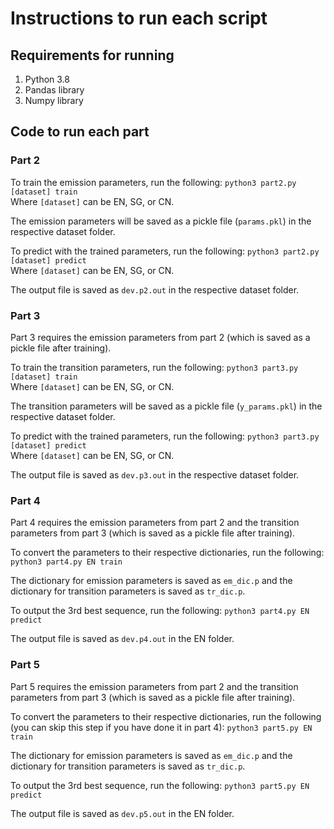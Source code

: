 
# Instructions to run each script

## Requirements for running
1. Python 3.8
2. Pandas library
3. Numpy library

## Code to run each part
### Part 2
To train the emission parameters, run the following:
```python3 part2.py [dataset] train```  
Where `[dataset]` can be EN, SG, or CN.

The emission parameters will be saved as a pickle file (```params.pkl```) in the respective dataset folder.

To predict with the trained parameters, run the following:
```python3 part2.py [dataset] predict```  
Where `[dataset]` can be EN, SG, or CN.

The output file is saved as ```dev.p2.out``` in the respective dataset folder.

### Part 3
Part 3 requires the emission parameters from part 2 (which is saved as a pickle file after training).

To train the transition parameters, run the following:
```python3 part3.py [dataset] train```  
Where `[dataset]` can be EN, SG, or CN.

The transition parameters will be saved as a pickle file (```y_params.pkl```) in the respective dataset folder.

To predict with the trained parameters, run the following:
```python3 part3.py [dataset] predict```  
Where `[dataset]` can be EN, SG, or CN.

The output file is saved as ```dev.p3.out``` in the respective dataset folder.

### Part 4
Part 4 requires the emission parameters from part 2 and the transition parameters from part 3 (which is saved as a pickle file after training).

To convert the parameters to their respective dictionaries, run the following:
```python3 part4.py EN train``` 

The dictionary for emission parameters is saved as ```em_dic.p``` and the dictionary for transition parameters is saved as ```tr_dic.p```.

To output the 3rd best sequence, run the following:
```python3 part4.py EN predict```  

The output file is saved as ```dev.p4.out``` in the EN folder.


### Part 5
Part 5 requires the emission parameters from part 2 and the transition parameters from part 3 (which is saved as a pickle file after training).

To convert the parameters to their respective dictionaries, run the following (you can skip this step if you have done it in part 4):
```python3 part5.py EN train``` 

The dictionary for emission parameters is saved as ```em_dic.p``` and the dictionary for transition parameters is saved as ```tr_dic.p```.

To output the 3rd best sequence, run the following:
```python3 part5.py EN predict```  

The output file is saved as ```dev.p5.out``` in the EN folder.

